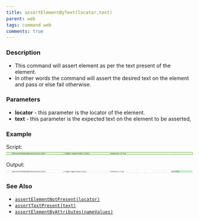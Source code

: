 ```yaml
---
title: assertElementByText(locator,text)
parent: web
tags: command web
comments: true
---
```


### Description

- This command will assert element as per the text present of the element.
- In other words the command will assert the desired text on the element and pass or else fail otherwise.

### Parameters

- **locator** - this parameter is the locator of the element.
- **text** - this parameter is the expected text on the element to be asserted,

### Example

Script:<br/>
![](image/assertElementByText_01.png)

Output:<br/>
![](image/assertElementByText_02.png)

### See Also

- [`assertElementNotPresent(locator)`](assertElementNotPresent(locator).html)
- [`assertTextPresent(text)`](assertTextPresent(text).html)
- [`assertElementByAttributes(nameValues)`](assertElementByAttributes(nameValues).html)